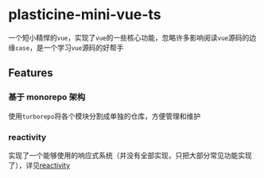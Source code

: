 # plasticine-mini-vue-ts

一个短小精悍的`vue`，实现了`vue`的一些核心功能，忽略许多影响阅读`vue`源码的边缘`case`，是一个学习`vue`源码的好帮手

## Features

### 基于 monorepo 架构

使用`turborepo`将各个模块分割成单独的仓库，方便管理和维护

### reactivity

实现了一个能够使用的响应式系统（并没有全部实现，只把大部分常见功能实现了），详见[reactivity](packages/reactivity/README.md)

